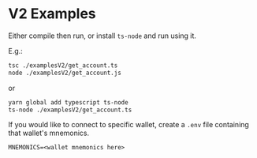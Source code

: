 # V2 Examples

Either compile then run, or install `ts-node` and run using it.

E.g.:

```bash
tsc ./examplesV2/get_account.ts
node ./examplesV2/get_account.js
```

or

```bash
yarn global add typescript ts-node
ts-node ./examplesV2/get_account.ts
```

If you would like to connect to specific wallet, create a `.env` file containing that wallet's mnemonics.

```
MNEMONICS=<wallet mnemonics here>
```
